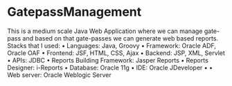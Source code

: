# GatepassManagement
This is a medium scale Java Web Application where we can manage gate-pass and based on that gate-passes we can generate web based reports.
Stacks that I used:
• Languages: Java, Groovy
• Framework: Oracle ADF, Oracle OAF
• Frontend: JSF, HTML, CSS, Ajax
• Backend: JSP, XML, Servlet
• APIs: JDBC
• Reports Building Framework: Jasper Reports
• Reports Designer: i-Reports
• Database: Oracle 11g
• IDE: Oracle JDeveloper
•
• Web server: Oracle Weblogic Server


